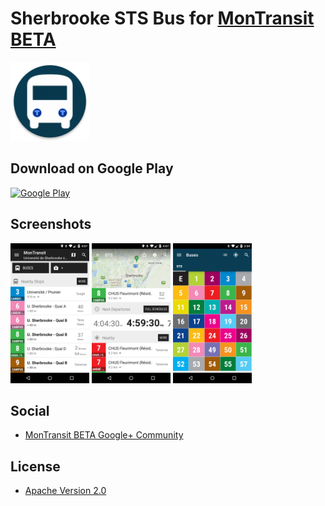 # Sherbrooke STS Bus for [MonTransit BETA](https://github.com/mtransitapps/mtransit-for-android)

<img width="25%" height="25%" src="https://raw.githubusercontent.com/mtransitapps/ca-sherbrooke-sts-bus-android/master/pub/hi-res-app-icon.png"/>

## Download on Google Play

[![Google Play](https://developer.android.com/images/brand/en_app_rgb_wo_60.png)](https://play.google.com/store/apps/details?id=org.mtransit.android.ca_sherbrooke_sts_bus)

## Screenshots

<img width="25%" height="25%" src="https://raw.githubusercontent.com/mtransitapps/ca-sherbrooke-sts-bus-android/master/pub/screenshot-phone-1.png"/>
<img width="25%" height="25%" src="https://raw.githubusercontent.com/mtransitapps/ca-sherbrooke-sts-bus-android/master/pub/screenshot-phone-2.png"/>
<img width="25%" height="25%" src="https://raw.githubusercontent.com/mtransitapps/ca-sherbrooke-sts-bus-android/master/pub/screenshot-phone-3.png"/>

## Social

* [MonTransit BETA Google+ Community](https://plus.google.com/communities/111796337224469270605)

## License

* [Apache Version 2.0](http://www.apache.org/licenses/LICENSE-2.0.html)
